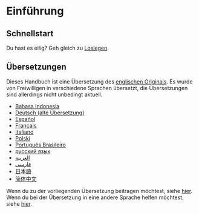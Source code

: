 # Einführung

## Schnellstart

Du hast es eilig? Geh gleich zu [Loslegen](getting-started.md).

## Übersetzungen

Dieses Handbuch ist eine Übersetzung des [englischen Originals](https://docs.ankiweb.net/).
Es wurde von Freiwilligen in verschiedene Sprachen übersetzt, die Übersetzungen sind allerdings
nicht unbedingt aktuell.

- [Bahasa Indonesia](https://apps.ankiweb.net/docs/manual.id.html)
- [Deutsch (alte Übersetzung)](http://www.dennisproksch.de/anki)
- [Español](https://apps.ankiweb.net/docs/manual.es.html)
- [Français](https://apps.ankiweb.net/docs/manual.fr.html)
- [Italiano](https://web.archive.org/web/20160423223801/http://192.167.9.6/Anki_ITA/Manual_ITA.htm)
- [Polski](https://platynowy.github.io/anki-manual/)
- [Português Brasileiro](https://mizerablebr.github.io/anki-manual/)
- [русский язык](https://alexeygorelov.github.io/anki-manual-ru/)
- [العربية](https://abdnh.github.io/anki-manual/)
- [فارسى](http://ankidroid.ir/anki.pdf)
- [日本語](http://wikiwiki.jp/rage2050/?FrontPage)
- [简体中文](http://www.ankichina.net/manual/anki/)

Wenn du zu der vorliegenden Übersetzung beitragen möchtest, siehe
[hier](https://github.com/RumovZ/anki-manual-de_DE/).
Wenn du bei der Übersetzung in eine andere Sprache helfen möchtest, siehe
[hier](https://translating.ankiweb.net/anki/manual.html).
